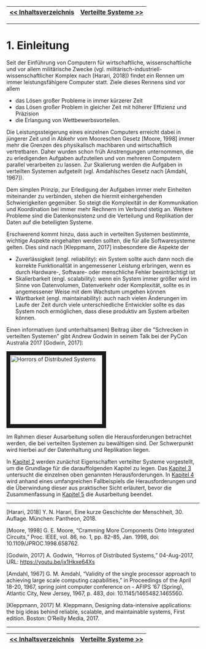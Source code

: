 |[<< Inhaltsverzeichnis](02_toc.md) | [Verteilte Systeme >>](04_verteilte_systeme.md)|
|-|-|
---

# 1. Einleitung

Seit der Einführung von Computern für wirtschaftliche, wissenschaftliche und vor allem militärische Zwecke (vgl. militärisch-industriell-wissenschaftlicher Komplex nach [Harari, 2018]) findet ein Rennen um immer leistungsfähigere Computer statt. Ziele dieses Rennens sind vor allem
- das Lösen großer Probleme in immer kürzerer Zeit
- das Lösen großer Problem in gleicher Zeit mit höherer Effizienz und Präzision
- die Erlangung von Wettbewerbsvorteilen.

Die Leistungssteigerung eines einzelnen Computers erreicht dabei in jüngerer Zeit und in Abkehr vom Mooreschen Gesetz [Moore, 1998] immer mehr die Grenzen des physikalisch machbaren und wirtschaftlich vertretbaren. Daher wurden schon früh Anstrengungen unternommen, die zu erledigenden Aufgaben aufzuteilen und von mehreren Computern parallel verarbeiten zu lassen. Zur Skalierung werden die Aufgaben in verteilten Systemen aufgeteilt (vgl. Amdahlsches Gesetz nach [Amdahl, 1967]).

Dem simplen Prinzip, zur Erledigung der Aufgaben immer mehr Einheiten miteinander zu verbinden, stehen die hiermit einhergehenden Schwierigkeiten gegenüber. So steigt die Komplexität in der Kommunikation und Koordination bei immer mehr Rechnern im Verbund stetig an. Weitere Probleme sind die Datenkonsistenz und die Verteilung und Replikation der Daten auf die beteiligten Systeme.

Erschwerend kommt hinzu, dass auch in verteilten Systemen bestimmte, wichtige Aspekte eingehalten werden sollten, die für alle Softwaresysteme gelten. Dies sind nach [Kleppmann, 2017] insbesondere die Aspekte der
- Zuverlässigkeit (engl. reliability): ein System sollte auch dann noch die korrekte Funktionalität in angemessener Leistung erbringen, wenn es durch Hardware-, Software- oder menschliche Fehler beeinträchtigt ist
- Skalierbarkeit (engl. scalability): wenn ein System immer größer wird im Sinne von Datenvolumen, Datenverkehr oder Komplexität, sollte es in angemessener Weise mit dem Wachstum umgehen können
- Wartbarkeit (engl. maintainability): auch nach vielen Änderungen im Laufe der Zeit durch viele unterschiedliche Entwickler sollte es das System noch ermöglichen, dass diese produktiv am System arbeiten können.


Einen informativen (und unterhaltsamen) Beitrag über die "Schrecken in verteilten Systemen" gibt Andrew Godwin in seinem Talk bei der PyCon Australia 2017 [Godwin, 2017]:

<a href="http://www.youtube.com/watch?feature=player_embedded&v=jx1Hkxe64Xs
" target="_blank"><img src="http://img.youtube.com/vi/jx1Hkxe64Xs/0.jpg"
alt="Horrors of Distributed Systems" width="240" height="180" border="10"/></a>

Im Rahmen dieser Ausarbeitung sollen die Herausforderungen betrachtet werden, die bei verteilten Systemen zu bewältigen sind. Der Schwerpunkt wird hierbei auf der Datenhaltung und Replikation liegen.

In [Kapitel 2](04_verteilte_systeme.md) werden zunächst Eigenschaften verteilter Systeme vorgestellt, um die Grundlage für die darauffolgenden Kapitel zu legen. Das [Kapitel 3](05_herausforderungen.md) untersucht die einzelnen oben genannten Herausforderungen. In [Kapitel 4](06_fallbeispiel.md) wird anhand eines umfangreichen Fallbeispiels die Herausforderungen und die Überwindung dieser aus praktischer Sicht erläutert, bevor die Zusammenfassung in [Kapitel 5](07_zusammenfassung.md) die Ausarbeitung beendet.

---
[Harari, 2018] Y. N. Harari, Eine kurze Geschichte der Menschheit, 30. Auflage. München: Pantheon, 2018.

[Moore, 1998] G. E. Moore, “Cramming More Components Onto Integrated Circuits,” Proc. IEEE, vol. 86, no. 1, pp. 82–85, Jan. 1998, doi: 10.1109/JPROC.1998.658762.

[Godwin, 2017] A. Godwin, “Horros of Distributed Systems,” 04-Aug-2017, URL: https://youtu.be/jx1Hkxe64Xs

[Amdahl, 1967] G. M. Amdahl, “Validity of the single processor approach to achieving large scale computing capabilities,” in Proceedings of the April 18-20, 1967, spring joint computer conference on - AFIPS ’67 (Spring), Atlantic City, New Jersey, 1967, p. 483, doi: 10.1145/1465482.1465560.

[Kleppmann, 2017] M. Kleppmann, Designing data-intensive applications: the big ideas behind reliable, scalable, and maintainable systems, First edition. Boston: O’Reilly Media, 2017.

---
|[<< Inhaltsverzeichnis](02_toc.md) | [Verteilte Systeme >>](04_verteilte_systeme.md)|
|-|-|
